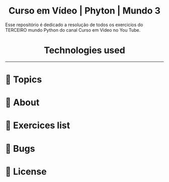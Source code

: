 <h1 align="center"> Curso em Vídeo | Phyton | Mundo 3 </h1>
<p> Esse repositório é dedicado a resolução de todos os exercicíos do TERCEIRO mundo Python do canal Curso em Vídeo no You Tube. </p>


<h1 align="center">Technologies used </h1>
<p align="center">
  <a href="https://www.java.com/en/">
  </a>
</p>
  
---
  
# :pushpin: Topics
# :rocket: About
# :memo: Exercices list
# :bug: Bugs
# :closed_book: License

